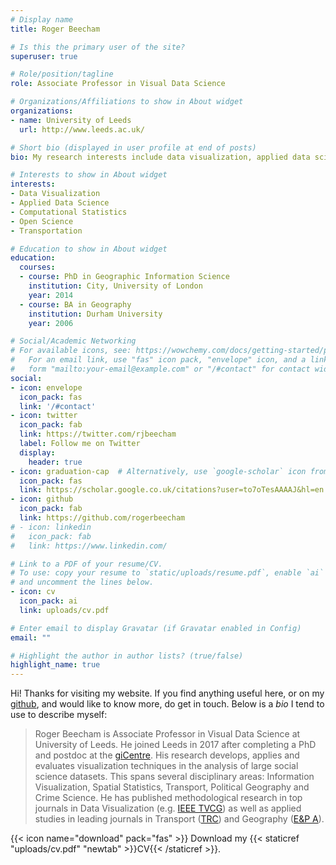 ```yaml
---
# Display name
title: Roger Beecham

# Is this the primary user of the site?
superuser: true

# Role/position/tagline
role: Associate Professor in Visual Data Science

# Organizations/Affiliations to show in About widget
organizations:
- name: University of Leeds
  url: http://www.leeds.ac.uk/

# Short bio (displayed in user profile at end of posts)
bio: My research interests include data visualization, applied data science and computational statistics.

# Interests to show in About widget
interests:
- Data Visualization
- Applied Data Science
- Computational Statistics
- Open Science
- Transportation

# Education to show in About widget
education:
  courses:
  - course: PhD in Geographic Information Science
    institution: City, University of London
    year: 2014
  - course: BA in Geography
    institution: Durham University
    year: 2006

# Social/Academic Networking
# For available icons, see: https://wowchemy.com/docs/getting-started/page-builder/#icons
#   For an email link, use "fas" icon pack, "envelope" icon, and a link in the
#   form "mailto:your-email@example.com" or "/#contact" for contact widget.
social:
- icon: envelope
  icon_pack: fas
  link: '/#contact'
- icon: twitter
  icon_pack: fab
  link: https://twitter.com/rjbeecham
  label: Follow me on Twitter
  display:
    header: true
- icon: graduation-cap  # Alternatively, use `google-scholar` icon from `ai` icon pack
  icon_pack: fas
  link: https://scholar.google.co.uk/citations?user=to7oTesAAAAJ&hl=en
- icon: github
  icon_pack: fab
  link: https://github.com/rogerbeecham
# - icon: linkedin
#   icon_pack: fab
#   link: https://www.linkedin.com/

# Link to a PDF of your resume/CV.
# To use: copy your resume to `static/uploads/resume.pdf`, enable `ai` icons in `params.toml`,
# and uncomment the lines below.
- icon: cv
  icon_pack: ai
  link: uploads/cv.pdf

# Enter email to display Gravatar (if Gravatar enabled in Config)
email: ""

# Highlight the author in author lists? (true/false)
highlight_name: true
---
```


Hi! Thanks for visiting my website. If you find anything useful here, or on my [github](https://github.com/rogerbeecham), and would like to know more, do get in touch. Below is a *bio* I tend to use to describe myself:

> Roger Beecham is Associate Professor in Visual Data Science at University of Leeds. He joined Leeds in 2017 after completing a PhD and postdoc at the [giCentre](https://www.gicentre.net/). His research develops, applies and evaluates visualization techniques in the analysis of large social science datasets. This spans several disciplinary areas: Information Visualization, Spatial Statistics, Transport, Political Geography and Crime Science. He has published methodological research in top journals in Data Visualization (e.g. [IEEE TVCG](https://ieeexplore.ieee.org/xpl/RecentIssue.jsp?punumber=2945)) as well as applied studies in leading journals in Transport ([TRC](https://www.journals.elsevier.com/transportation-research-part-c-emerging-technologies)) and Geography ([E&P A](https://journals.sagepub.com/home/epn)).

{{< icon name="download" pack="fas" >}} Download my {{< staticref "uploads/cv.pdf" "newtab" >}}CV{{< /staticref >}}.

